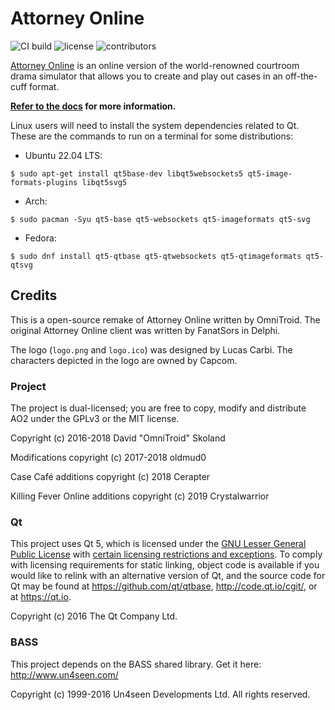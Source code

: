 # Attorney Online

![CI build](https://github.com/AttorneyOnline/AO2-Client/actions/workflows/build.yml/badge.svg?event=push) ![license](https://img.shields.io/github/license/AttorneyOnline/AO2-Client?color=blue) ![contributors](https://img.shields.io/github/contributors/AttorneyOnline/AO2-Client)<br>

[Attorney Online](https://aceattorneyonline.com) is an online version of the world-renowned courtroom drama simulator that allows you to create and play out cases in an off-the-cuff format.

**[Refer to the docs](https://github.com/AttorneyOnline/docs/blob/master/docs/index.md) for more information.**

Linux users will need to install the system dependencies related to Qt. These are the commands to run on a terminal for some distributions:
* Ubuntu 22.04 LTS:
```
$ sudo apt-get install qt5base-dev libqt5websockets5 qt5-image-formats-plugins libqt5svg5
```
* Arch:
```
$ sudo pacman -Syu qt5-base qt5-websockets qt5-imageformats qt5-svg
```
* Fedora:
```
$ sudo dnf install qt5-qtbase qt5-qtwebsockets qt5-qtimageformats qt5-qtsvg
```

## Credits

This is a open-source remake of Attorney Online written by OmniTroid. The original Attorney Online client was written by FanatSors in Delphi.

The logo (`logo.png` and `logo.ico`) was designed by Lucas Carbi. The characters depicted in the logo are owned by Capcom.

### Project

The project is dual-licensed; you are free to copy, modify and distribute AO2 under the GPLv3 or the MIT license.

Copyright (c) 2016-2018 David "OmniTroid" Skoland

Modifications copyright (c) 2017-2018 oldmud0

Case Café additions copyright (c) 2018 Cerapter

Killing Fever Online additions copyright (c) 2019 Crystalwarrior

### Qt

This project uses Qt 5, which is licensed under the [GNU Lesser General Public License](https://www.gnu.org/licenses/lgpl-3.0.txt) with [certain licensing restrictions and exceptions](https://www.qt.io/qt-licensing-terms/). To comply with licensing requirements for static linking, object code is available if you would like to relink with an alternative version of Qt, and the source code for Qt may be found at https://github.com/qt/qtbase, http://code.qt.io/cgit/, or at https://qt.io.

Copyright (c) 2016 The Qt Company Ltd.

### BASS

This project depends on the BASS shared library. Get it here: http://www.un4seen.com/

Copyright (c) 1999-2016 Un4seen Developments Ltd. All rights reserved.
